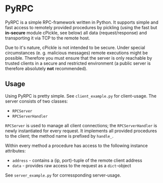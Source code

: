 # PyRPC

PyRPC is a simple RPC-framework written in Python. It supports simple and fast
access to remotely provided procedures by pickling (using the fast but
**in-secure** module cPickle, see below) all data (request/response) and
transporting it via TCP to the remote host.

Due to it's nature, cPickle is not intended to be secure. Under special
circumstances (e. g. malicious messages) remote executions might be possible.
Therefore you must ensure that the server is only reachable by trusted clients
in a secure and restricted environment (a public server is therefore absolutely
**not** recommended).

## Usage

Using PyRPC is pretty simple. See `client_example.py` for client-usage. The server
consists of two classes:

 * `RPCServer`
 * `RPCServerHandler`

`RPCServer` is used to manage all client connections; the `RPCServerHandler`
is newly instantiated for every request. It implements all provided procedures 
to the client; the method name is prefixed by `handle_`.

Within every method a procedure has access to the following instance attributes:

 * `address` - contains a (ip, port)-tuple of the remote client address
 * `data` - provides raw access to the request as a `dict`-object 

See `server_example.py` for corressponding server-usage.